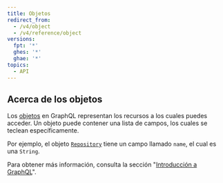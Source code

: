 ```yaml
---
title: Objetos
redirect_from:
  - /v4/object
  - /v4/reference/object
versions:
  fpt: '*'
  ghes: '*'
  ghae: '*'
topics:
  - API
---
```


## Acerca de los objetos

Los [objetos](https://graphql.github.io/graphql-spec/June2018/#sec-Objects) en GraphQL representan los recursos a los cuales puedes acceder. Un objeto puede contener una lista de campos, los cuales se teclean específicamente.

Por ejemplo, el objeto [`Repository`](/graphql/reference/objects#repository) tiene un campo llamado `name`, el cual es una `String`.

Para obtener más información, consulta la sección "[Introducción a GraphQL](/graphql/guides/introduction-to-graphql)".

<!-- this page is pre-rendered by scripts because it's too big to load dynamically -->
<!-- see lib/graphql/static/prerendered-objects.json -->
